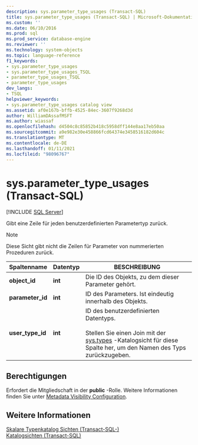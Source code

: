 ```yaml
---
description: sys.parameter_type_usages (Transact-SQL)
title: sys.parameter_type_usages (Transact-SQL) | Microsoft-Dokumentation
ms.custom: ''
ms.date: 06/10/2016
ms.prod: sql
ms.prod_service: database-engine
ms.reviewer: ''
ms.technology: system-objects
ms.topic: language-reference
f1_keywords:
- sys.parameter_type_usages
- sys.parameter_type_usages_TSQL
- parameter_type_usages_TSQL
- parameter_type_usages
dev_langs:
- TSQL
helpviewer_keywords:
- sys.parameter_type_usages catalog view
ms.assetid: af0e167b-bffb-4525-84ec-3607f9268d3d
author: WilliamDAssafMSFT
ms.author: wiassaf
ms.openlocfilehash: d4504c8c85852b418c5958dff144e8aa17eb50aa
ms.sourcegitcommit: a9e982e30e458866fcd64374e3458516182d604c
ms.translationtype: MT
ms.contentlocale: de-DE
ms.lasthandoff: 01/11/2021
ms.locfileid: "98096767"
---
```

# <a name="sysparameter_type_usages-transact-sql"></a>sys.parameter_type_usages (Transact-SQL)
[!INCLUDE [SQL Server](../../includes/applies-to-version/sqlserver.md)]

  Gibt eine Zeile für jeden benutzerdefinierten Parametertyp zurück.  
  
> [!NOTE]  
>  Diese Sicht gibt nicht die Zeilen für Parameter von nummerierten Prozeduren zurück.  
  
|Spaltenname|Datentyp|BESCHREIBUNG|  
|-----------------|---------------|-----------------|  
|**object_id**|**int**|Die ID des Objekts, zu dem dieser Parameter gehört.|  
|**parameter_id**|**int**|ID des Parameters. Ist eindeutig innerhalb des Objekts.|  
|**user_type_id**|**int**|ID des benutzerdefinierten Datentyps.<br /><br /> Stellen Sie einen Join mit der [sys.types](../../relational-databases/system-catalog-views/sys-types-transact-sql.md) -Katalogsicht für diese Spalte her, um den Namen des Typs zurückzugeben.|  
  
## <a name="permissions"></a>Berechtigungen  
 Erfordert die Mitgliedschaft in der **public** -Rolle. Weitere Informationen finden Sie unter [Metadata Visibility Configuration](../../relational-databases/security/metadata-visibility-configuration.md).  
  
## <a name="see-also"></a>Weitere Informationen  
 [Skalare Typenkatalog Sichten &#40;Transact-SQL-&#41;](../../relational-databases/system-catalog-views/scalar-types-catalog-views-transact-sql.md)   
 [Katalogsichten &#40;Transact-SQL&#41;](../../relational-databases/system-catalog-views/catalog-views-transact-sql.md)  
  
  
